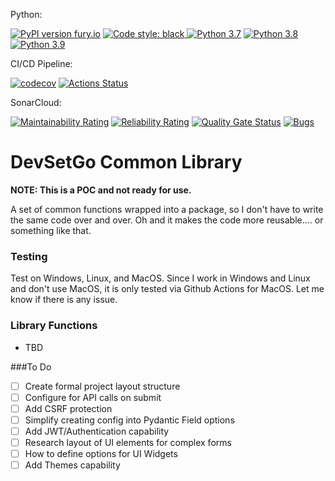 Python:

[![PyPI version fury.io](https://badge.fury.io/py/devsetgo-lib.svg)](https://pypi.python.org/pypi/devsetgo-lib/)
<a href="https://github.com/psf/black"><img alt="Code style: black" src="https://img.shields.io/badge/code%20style-black-000000.svg">
[![Python 3.7](https://img.shields.io/badge/python-3.7-blue.svg)](https://www.python.org/downloads/release/python-370/)
[![Python 3.8](https://img.shields.io/badge/python-3.8-blue.svg)](https://www.python.org/downloads/release/python-380/)
[![Python 3.9](https://img.shields.io/badge/python-3.9-blue.svg)](https://www.python.org/downloads/release/python-390/)

CI/CD Pipeline:

[![codecov](https://codecov.io/gh/devsetgo/dsg_lib/branch/master/graph/badge.svg)](https://codecov.io/gh/devsetgo/dsg_lib)
[![Actions Status](https://github.com/devsetgo/dsg_lib/workflows/PythonPackage/badge.svg)](https://github.com/devsetgo/dsg_lib/actions)

SonarCloud:

[![Maintainability Rating](https://sonarcloud.io/api/project_badges/measure?project=devsetgo_dsg_lib&metric=sqale_rating)](https://sonarcloud.io/dashboard?id=devsetgo_dsg_lib)
[![Reliability Rating](https://sonarcloud.io/api/project_badges/measure?project=devsetgo_dsg_lib&metric=reliability_rating)](https://sonarcloud.io/dashboard?id=devsetgo_dsg_lib)
[![Quality Gate Status](https://sonarcloud.io/api/project_badges/measure?project=devsetgo_dsg_lib&metric=alert_status)](https://sonarcloud.io/dashboard?id=devsetgo_dsg_lib)
[![Bugs](https://sonarcloud.io/api/project_badges/measure?project=devsetgo_dsg_lib&metric=bugs)](https://sonarcloud.io/dashboard?id=devsetgo_dsg_lib)



# DevSetGo Common Library
**NOTE: This is a POC and not ready for use.**

A set of common functions wrapped into a package, so I don't have to write the same code over and over. Oh and it makes the code more reusable.... or something like that.

### Testing
Test on Windows, Linux, and MacOS. Since I work in Windows and Linux and don't use MacOS, it is only tested via Github Actions for MacOS. Let me know if there is any issue.

### Library Functions
- TBD


###To Do
- [ ] Create formal project layout structure
- [ ] Configure for API calls on submit
- [ ] Add CSRF protection
- [ ] Simplify creating config into Pydantic Field options
- [ ] Add JWT/Authentication capability
- [ ] Research layout of UI elements for complex forms
- [ ] How to define options for UI Widgets
- [ ] Add Themes capability
